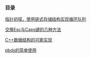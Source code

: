 ### 目录

[指针初探，使用链式存储结构实现循环队列](%E6%8C%87%E9%92%88%E5%88%9D%E6%8E%A2.md)

[交换Esc与Caps键的几种方法](%E4%BA%A4%E6%8D%A2Esc%E4%B8%8ECaps%E9%94%AE%E7%9A%84%E5%87%A0%E7%A7%8D%E6%96%B9%E6%B3%95.md)

[C++数据结构的可能实现](C++%E6%95%B0%E6%8D%AE%E7%BB%93%E6%9E%84%E7%9A%84%E5%8F%AF%E8%83%BD%E5%AE%9E%E7%8E%B0)

[pbds的简单使用](pbds%E7%9A%84%E7%AE%80%E5%8D%95%E4%BD%BF%E7%94%A8.md)